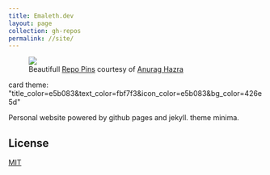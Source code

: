 ```yaml
---
title: Emaleth.dev
layout: page
collection: gh-repos
permalink: //site/
---
```


<figure>
  <a href="https://github.com/emaleth/emaleth.github.io">
    <img src="https://github-readme-stats.vercel.app/api/pin/?username=Emaleth&repo=Emaleth.github.io&show_owner=true&include_all_commits=true&title_color=e5b083&text_color=fbf7f3&icon_color=e5b083&bg_color=20283d" />
  </a>
  <figcaption>Beautifull <a href="https://github.com/anuraghazra/github-readme-stats">Repo Pins</a> courtesy of <a href="https://twitter.com/anuraghazru">Anurag Hazra</a></figcaption>
</figure>

card theme: "title_color=e5b083&text_color=fbf7f3&icon_color=e5b083&bg_color=426e5d"

Personal website powered by github pages and jekyll. theme minima.
<!--more-->

## License
[MIT](https://choosealicense.com/licenses/mit/)

